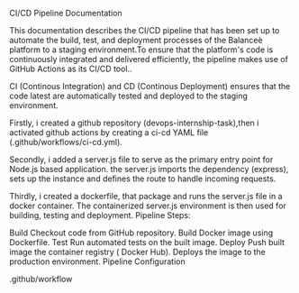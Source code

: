CI/CD Pipeline Documentation

This documentation describes the CI/CD pipeline that has been set up to automate the build, test, and deployment processes of the Balanceè platform to a staging environment.To ensure that the platform's code is continuously integrated and delivered efficiently, the pipeline makes use of GitHub Actions as its CI/CD tool..

CI (Continous Integration) and CD (Continous Deployment) ensures that the code latest are automatically tested and deployed to the staging environment.

Firstly, i created a github repository (devops-internship-task),then i activated github actions by creating a ci-cd YAML file (.github/workflows/ci-cd.yml). 

Secondly, i added a server.js file to serve as the primary entry point for Node.js based application. the server.js imports the dependency (express), sets up the instance and defines the route to handle incoming requests.

Thirdly, i created a dockerfile, that package and runs the server.js file in a docker container. The containerized server.js environment is then used for building, testing and deployment.
Pipeline Steps:

Build
Checkout code from GitHub repository.
Build Docker image using Dockerfile.
Test
Run automated tests on the built image.
Deploy
Push built image the container registry ( Docker Hub).
Deploys the image to the production environment.
Pipeline Configuration

.github/workflow
